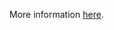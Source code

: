 More information [here](https://docs.prismacloud.io/en/enterprise-edition/policy-reference/docker-policies/docker-policy-index/ensure-port-22-is-not-exposed).
